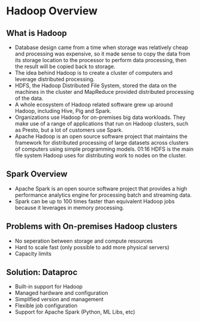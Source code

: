 # Hadoop Overview

## What is Hadoop

- Database design came from a time when storage was relatively cheap and processing was expensive, so it made sense to copy the data from its storage location to the processor to perform data processing, then the result will be copied back to storage.
- The idea behind Hadoop is to create a cluster of computers and leverage distributed processing.
- HDFS, the Hadoop Distributed File System, stored the data on the machines in the cluster and MapReduce provided distributed processing of the data.
- A whole ecosystem of Hadoop related software grew up around Hadoop, including Hive, Pig and Spark.
- Organizations use Hadoop for on-premises big data workloads. They make use of a range of applications that run on Hadoop clusters, such as Presto, but a lot of customers use Spark.
- Apache Hadoop is an open source software project that maintains the framework for distributed processing of large datasets across clusters of computers using simple programming models.
01:16
HDFS is the main file system Hadoop uses for distributing work to nodes on the cluster.

## Spark Overview

- Apache Spark is an open source software project that provides a high performance analytics engine for processing batch and streaming data.
- Spark can be up to 100 times faster than equivalent Hadoop jobs because it leverages in memory processing.

## Problems with On-premises Hadoop clusters

- No seperation between storage and compute resources
- Hard to scale fast (only possible to add more physical servers)
- Capacity limits

## Solution: Dataproc

- Built-in support for Hadoop
- Managed hardware and configuration
- Simplified version and management
- Flexible job configuration
- Support for Apache Spark (Python, ML Libs, etc)

